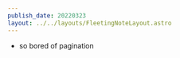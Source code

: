 ```yaml
---
publish_date: 20220323    
layout: ../../layouts/FleetingNoteLayout.astro
---
```

- so bored of pagination